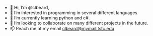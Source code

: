 - 👋 Hi, I’m @clbeard,
- 👀 I’m interested in programming in several different languages.
- 🌱 I’m currently learning python and c#.
- 💞️ I’m looking to collaborate on many different projects in the future.
- 📫 Reach me at my email clbeard@mymail.tstc.edu

<!---
clbeard/clbeard is a ✨ special ✨ repository because its `README.md` (this file) appears on your GitHub profile.
You can click the Preview link to take a look at your changes.
--->
